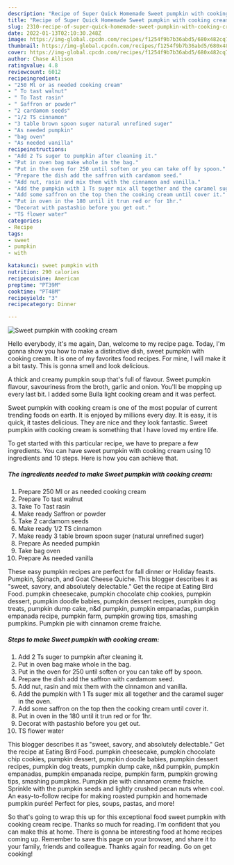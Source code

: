 ```yaml
---
description: "Recipe of Super Quick Homemade Sweet pumpkin with cooking cream"
title: "Recipe of Super Quick Homemade Sweet pumpkin with cooking cream"
slug: 2310-recipe-of-super-quick-homemade-sweet-pumpkin-with-cooking-cream
date: 2022-01-13T02:10:30.248Z
image: https://img-global.cpcdn.com/recipes/f1254f9b7b36abd5/680x482cq70/sweet-pumpkin-with-cooking-cream-recipe-main-photo.jpg
thumbnail: https://img-global.cpcdn.com/recipes/f1254f9b7b36abd5/680x482cq70/sweet-pumpkin-with-cooking-cream-recipe-main-photo.jpg
cover: https://img-global.cpcdn.com/recipes/f1254f9b7b36abd5/680x482cq70/sweet-pumpkin-with-cooking-cream-recipe-main-photo.jpg
author: Chase Allison
ratingvalue: 4.8
reviewcount: 6012
recipeingredient:
- "250 Ml or as needed cooking cream"
- " To tast walnut"
- " To Tast rasin"
- " Saffron or powder"
- "2 cardamom seeds"
- "1/2 TS cinnamon"
- "3 table brown spoon suger natural unrefined suger"
- "As needed pumpkin"
- "bag oven"
- "As needed vanilla"
recipeinstructions:
- "Add 2 Ts suger to pumpkin after cleaning it."
- "Put in oven bag make whole in the bag."
- "Put in the oven for 250 until soften or you can take off by spoon."
- "Prepare the dish add the saffron with cardamom seed."
- "Add nut, rasin and mix them with the cinnamon and vanilla."
- "Add the pumpkin with 1 Ts suger mix all together and the caramel suger in the oven."
- "Add some saffron on the top then the cooking cream until cover it."
- "Put in oven in the 180 until it trun red or for 1hr."
- "Decorat with pastashio before you get out."
- "TS flower water"
categories:
- Recipe
tags:
- sweet
- pumpkin
- with

katakunci: sweet pumpkin with 
nutrition: 290 calories
recipecuisine: American
preptime: "PT39M"
cooktime: "PT48M"
recipeyield: "3"
recipecategory: Dinner

---
```



![Sweet pumpkin with cooking cream](https://img-global.cpcdn.com/recipes/f1254f9b7b36abd5/680x482cq70/sweet-pumpkin-with-cooking-cream-recipe-main-photo.jpg)

Hello everybody, it's me again, Dan, welcome to my recipe page. Today, I'm gonna show you how to make a distinctive dish, sweet pumpkin with cooking cream. It is one of my favorites food recipes. For mine, I will make it a bit tasty. This is gonna smell and look delicious.

A thick and creamy pumpkin soup that&#39;s full of flavour. Sweet pumpkin flavour, savouriness from the broth, garlic and onion. You&#39;ll be mopping up every last bit. I added some Bulla light cooking cream and it was perfect.

Sweet pumpkin with cooking cream is one of the most popular of current trending foods on earth. It is enjoyed by millions every day. It is easy, it is quick, it tastes delicious. They are nice and they look fantastic. Sweet pumpkin with cooking cream is something that I have loved my entire life.


To get started with this particular recipe, we have to prepare a few ingredients. You can have sweet pumpkin with cooking cream using 10 ingredients and 10 steps. Here is how you can achieve that.

<!--inarticleads1-->

##### The ingredients needed to make Sweet pumpkin with cooking cream:

1. Prepare 250 Ml or as needed cooking cream
1. Prepare  To tast walnut
1. Take  To Tast rasin
1. Make ready  Saffron or powder
1. Take 2 cardamom seeds
1. Make ready 1/2 TS cinnamon
1. Make ready 3 table brown spoon suger (natural unrefined suger)
1. Prepare As needed pumpkin
1. Take bag oven
1. Prepare As needed vanilla


These easy pumpkin recipes are perfect for fall dinner or Holiday feasts. Pumpkin, Spinach, and Goat Cheese Quiche. This blogger describes it as &#34;sweet, savory, and absolutely delectable.&#34; Get the recipe at Eating Bird Food. pumpkin cheesecake, pumpkin chocolate chip cookies, pumpkin dessert, pumpkin doodle babies, pumpkin dessert recipes, pumpkin dog treats, pumpkin dump cake, n&amp;d pumpkin, pumpkin empanadas, pumpkin empanada recipe, pumpkin farm, pumpkin growing tips, smashing pumpkins. Pumpkin pie with cinnamon creme fraiche. 

<!--inarticleads2-->

##### Steps to make Sweet pumpkin with cooking cream:

1. Add 2 Ts suger to pumpkin after cleaning it.
1. Put in oven bag make whole in the bag.
1. Put in the oven for 250 until soften or you can take off by spoon.
1. Prepare the dish add the saffron with cardamom seed.
1. Add nut, rasin and mix them with the cinnamon and vanilla.
1. Add the pumpkin with 1 Ts suger mix all together and the caramel suger in the oven.
1. Add some saffron on the top then the cooking cream until cover it.
1. Put in oven in the 180 until it trun red or for 1hr.
1. Decorat with pastashio before you get out.
1. TS flower water


This blogger describes it as &#34;sweet, savory, and absolutely delectable.&#34; Get the recipe at Eating Bird Food. pumpkin cheesecake, pumpkin chocolate chip cookies, pumpkin dessert, pumpkin doodle babies, pumpkin dessert recipes, pumpkin dog treats, pumpkin dump cake, n&amp;d pumpkin, pumpkin empanadas, pumpkin empanada recipe, pumpkin farm, pumpkin growing tips, smashing pumpkins. Pumpkin pie with cinnamon creme fraiche. Sprinkle with the pumpkin seeds and lightly crushed pecan nuts when cool. An easy-to-follow recipe for making roasted pumpkin and homemade pumpkin purée! Perfect for pies, soups, pastas, and more! 

So that's going to wrap this up for this exceptional food sweet pumpkin with cooking cream recipe. Thanks so much for reading. I'm confident that you can make this at home. There is gonna be interesting food at home recipes coming up. Remember to save this page on your browser, and share it to your family, friends and colleague. Thanks again for reading. Go on get cooking!

